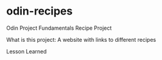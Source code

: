 # odin-recipes
Odin Project Fundamentals Recipe Project

What is this project:
A website with links to different recipes

Lesson Learned

